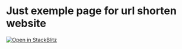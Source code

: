 # Just exemple page for url shorten website

<a href="https://stackblitz.com/github/rmingon/url-shortener/front">
  <img
    src="https://developer.stackblitz.com/img/open_in_stackblitz.svg"
    alt="Open in StackBlitz"
  />
</a>
